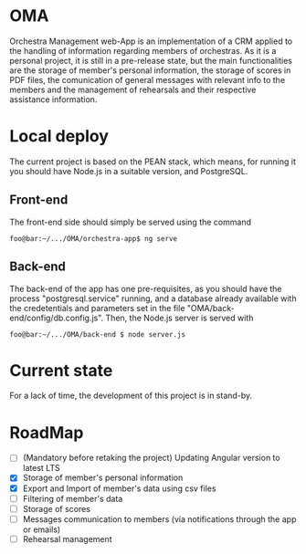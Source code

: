 # OMA
Orchestra Management web-App is an implementation of a CRM applied to the handling of information regarding members of orchestras. 
As it is a personal project, it is still in a pre-release state, but the main functionalities are the storage of member's personal information,
the storage of scores in PDF files, the comunication of general messages with relevant info to the members and the management of rehearsals and their respective
assistance information.

# Local deploy

The current project is based on the PEAN stack, which means, for running it you should have Node.js in a suitable version, and PostgreSQL.

## Front-end
The front-end side should simply be served using the command 
```console
foo@bar:~/.../OMA/orchestra-app$ ng serve
```
## Back-end
The back-end of the app has one pre-requisites, as you should have the process "postgresql.service" running, and a database already available with the credetentials
and parameters set in the file "OMA/back-end/config/db.config.js". Then, the Node.js server is served with
```console
foo@bar:~/.../OMA/back-end $ node server.js
```

# Current state

For a lack of time, the development of this project is in stand-by.

# RoadMap

- [ ] (Mandatory before retaking the project) Updating Angular version to latest LTS
- [x] Storage of member's personal information
- [x] Export and Import of member's data using csv files
- [ ] Filtering of member's data
- [ ] Storage of scores
- [ ] Messages communication to members (via notifications through the app or emails)
- [ ] Rehearsal management